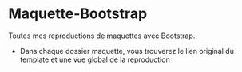 # Maquette-Bootstrap
Toutes mes reproductions de maquettes avec Bootstrap.

- Dans chaque dossier maquette, vous trouverez le lien original du template et une vue global de la reproduction
